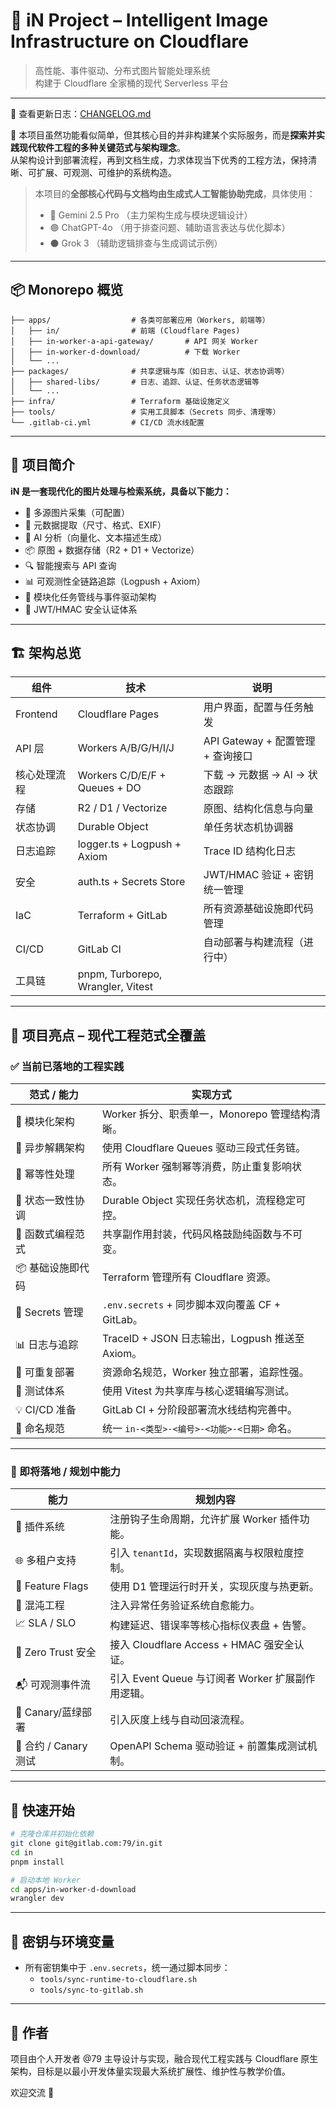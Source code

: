 # 🚀 iN Project – Intelligent Image Infrastructure on Cloudflare

> 高性能、事件驱动、分布式图片智能处理系统  
> 构建于 Cloudflare 全家桶的现代 Serverless 平台  

---

📖 查看更新日志：[CHANGELOG.md](./CHANGELOG.md)

🧠 本项目虽然功能看似简单，但其核心目的并非构建某个实际服务，而是**探索并实践现代软件工程的多种关键范式与架构理念**。  
从架构设计到部署流程，再到文档生成，力求体现当下优秀的工程方法，保持清晰、可扩展、可观测、可维护的系统构造。  

> 本项目的**全部核心代码与文档均由生成式人工智能协助完成**，具体使用：
> - 🔵 Gemini 2.5 Pro （主力架构生成与模块逻辑设计）
> - 🟣 ChatGPT-4o （用于排查问题、辅助语言表达与优化脚本）
> - ⚫ Grok 3 （辅助逻辑排查与生成调试示例）

---

## 📦 Monorepo 概览

```
├── apps/                  # 各类可部署应用（Workers, 前端等）
│   ├── in/                # 前端 (Cloudflare Pages)
│   ├── in-worker-a-api-gateway/       # API 网关 Worker
│   ├── in-worker-d-download/          # 下载 Worker
│   └── ...
├── packages/              # 共享逻辑与库（如日志、认证、状态协调等）
│   ├── shared-libs/       # 日志、追踪、认证、任务状态逻辑等
│   └── ...
├── infra/                 # Terraform 基础设施定义
├── tools/                 # 实用工具脚本（Secrets 同步、清理等）
└── .gitlab-ci.yml         # CI/CD 流水线配置
```

---

## 🧠 项目简介

**iN 是一套现代化的图片处理与检索系统，具备以下能力：**
- 🌉 多源图片采集（可配置）
- 🧾 元数据提取（尺寸、格式、EXIF）
- 🤖 AI 分析（向量化、文本描述生成）
- 📦 原图 + 数据存储（R2 + D1 + Vectorize）
- 🔍 智能搜索与 API 查询
- 📊 可观测性全链路追踪（Logpush + Axiom）
- 🧩 模块化任务管线与事件驱动架构
- 🔐 JWT/HMAC 安全认证体系

---

## 🏗️ 架构总览

| 组件 | 技术 | 说明 |
|------|------|------|
| Frontend | Cloudflare Pages | 用户界面，配置与任务触发 |
| API 层 | Workers A/B/G/H/I/J | API Gateway + 配置管理 + 查询接口 |
| 核心处理流程 | Workers C/D/E/F + Queues + DO | 下载 → 元数据 → AI → 状态跟踪 |
| 存储 | R2 / D1 / Vectorize | 原图、结构化信息与向量 |
| 状态协调 | Durable Object | 单任务状态机协调器 |
| 日志追踪 | logger.ts + Logpush + Axiom | Trace ID 结构化日志 |
| 安全 | auth.ts + Secrets Store | JWT/HMAC 验证 + 密钥统一管理 |
| IaC | Terraform + GitLab | 所有资源基础设施即代码管理 |
| CI/CD | GitLab CI | 自动部署与构建流程（进行中） |
| 工具链 | pnpm, Turborepo, Wrangler, Vitest |

---

## 🌟 项目亮点 – 现代工程范式全覆盖

### ✅ 当前已落地的工程实践

| 范式 / 能力 | 实现方式 |
|-------------|-----------|
| 🧱 模块化架构 | Worker 拆分、职责单一，Monorepo 管理结构清晰。 |
| 🔄 异步解耦架构 | 使用 Cloudflare Queues 驱动三段式任务链。 |
| 🧠 幂等性处理 | 所有 Worker 强制幂等消费，防止重复影响状态。 |
| 📍 状态一致性协调 | Durable Object 实现任务状态机，流程稳定可控。 |
| 🧬 函数式编程范式 | 共享副作用封装，代码风格鼓励纯函数与不可变。 |
| 📦 基础设施即代码 | Terraform 管理所有 Cloudflare 资源。 |
| 🔐 Secrets 管理 | `.env.secrets` + 同步脚本双向覆盖 CF + GitLab。 |
| 📊 日志与追踪 | TraceID + JSON 日志输出，Logpush 推送至 Axiom。 |
| 🔁 可重复部署 | 资源命名规范，Worker 独立部署，追踪性强。 |
| 🧪 测试体系 | 使用 Vitest 为共享库与核心逻辑编写测试。 |
| 💡 CI/CD 准备 | GitLab CI + 分阶段部署流水线结构完善中。 |
| 🔎 命名规范 | 统一 `in-<类型>-<编号>-<功能>-<日期>` 命名。 |

---

### 🧭 即将落地 / 规划中能力

| 能力 | 规划内容 |
|------|----------|
| 🧩 插件系统 | 注册钩子生命周期，允许扩展 Worker 插件功能。 |
| 🌐 多租户支持 | 引入 `tenantId`，实现数据隔离与权限粒度控制。 |
| 🚦 Feature Flags | 使用 D1 管理运行时开关，实现灰度与热更新。 |
| 🔁 混沌工程 | 注入异常任务验证系统自愈能力。 |
| 📈 SLA / SLO | 构建延迟、错误率等核心指标仪表盘 + 告警。 |
| 🔐 Zero Trust 安全 | 接入 Cloudflare Access + HMAC 强安全认证。 |
| 📬 可观测事件流 | 引入 Event Queue 与订阅者 Worker 扩展副作用逻辑。 |
| 🔄 Canary/蓝绿部署 | 引入灰度上线与自动回滚流程。 |
| 🤝 合约 / Canary 测试 | OpenAPI Schema 驱动验证 + 前置集成测试机制。 |

---

## 📁 快速开始

```bash
# 克隆仓库并初始化依赖
git clone git@gitlab.com:79/in.git
cd in
pnpm install

# 启动本地 Worker
cd apps/in-worker-d-download
wrangler dev
```

---

## 🔐 密钥与环境变量

- 所有密钥集中于 `.env.secrets`，统一通过脚本同步：
  - `tools/sync-runtime-to-cloudflare.sh`
  - `tools/sync-to-gitlab.sh`

---

## 👤 作者

项目由个人开发者 @79 主导设计与实现，融合现代工程实践与 Cloudflare 原生架构，目标是以最小开发体量实现最大系统扩展性、维护性与教学价值。

欢迎交流 🚀
